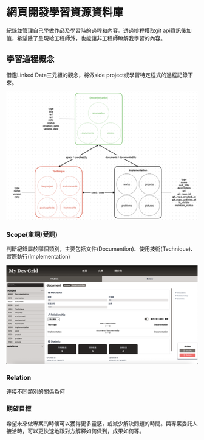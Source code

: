 # 網頁開發學習資源資料庫

紀錄並管理自己學做作品及學習時的過程和內容。透過排程獲取git api資訊後加值，希望除了呈現給工程師外，也能讓非工程師瞭解我學習的內容。

## 學習過程概念

借鑑Linked Data三元組的觀念，將做side project或學習特定程式的過程記錄下來。

![er_model](https://github.com/jerryyehself/my-dev-grid/blob/main/er_model.png?raw=true "架構概念圖")

### Scope(主詞/受詞)

判斷紀錄屬於哪個類別，主要包括文件(Documention)、使用技術(Technique)、實際執行(Implementation)

![er_model](https://github.com/jerryyehself/my-dev-grid/blob/main/scope_sample.png?raw=true "主詞/受詞範例")

### Relation

連接不同類別的關係為何

### 期望目標

希望未來做專案的時候可以獲得更多靈感，或減少解決問題的時間。與專案委託人接洽時，可以更快速地跟對方解釋如何做到，成果如何等。
